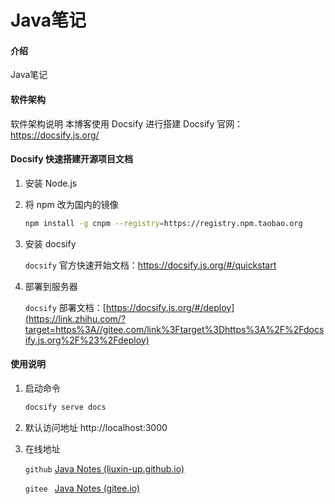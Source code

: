 # Java笔记

#### 介绍
Java笔记

#### 软件架构
软件架构说明
本博客使用 Docsify 进行搭建
Docsify 官网：https://docsify.js.org/

#### Docsify 快速搭建开源项目文档

1. 安装 Node.js

2.  将 npm 改为国内的镜像
    
    ```sh
    npm install -g cnpm --registry=https://registry.npm.taobao.org
    ```
    
3. 安装 docsify

   `docsify` 官方快速开始文档：https://docsify.js.org/#/quickstart

4. 部署到服务器

   `docsify` 部署文档：[https://docsify.js.org/#/deploy](https://link.zhihu.com/?target=https%3A//gitee.com/link%3Ftarget%3Dhttps%3A%2F%2Fdocsify.js.org%2F%23%2Fdeploy)

#### 使用说明

1. 启动命令

   ```sh
   docsify serve docs
   ```

2. 默认访问地址 http://localhost:3000 

3. 在线地址

   `github` [Java Notes (liuxin-up.github.io)](https://liuxin-up.github.io/java-notes/#/)

   `gitee`&ensp;  [Java Notes (gitee.io)](https://cn_up.gitee.io/java-notes/#/)
